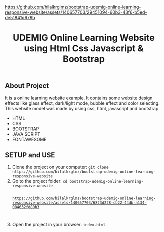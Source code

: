 
https://github.com/hilalkrglmz/bootstrap-udemig-online-learning-responsive-website/assets/140657703/29451094-60b3-43f6-b5ed-de51841d679b


<!DOCTYPE html>
<html lang="en">
<head>
    <meta charset="UTF-8">
    <meta name="viewport" content="width=device-width, initial-scale=1.0">
</head>
<body>
    <header>
        <h1> UDEMIG Online Learning Website using Html Css Javascript & Bootstrap</h1>
    </header>
    <div class="container">
        <h2>About Project</h2>
           <p>It is a online learning website example. It contains some website design effects like glass effect, dark/light mode, bubble effect and color selecting. This website model was made by using css, html, javascript and bootstrap</p>
            <ul>
                <li>HTML</li>
                <li>CSS</li>
                <li>BOOTSTRAP</li>
                <li>JAVA SCRIPT</li>
                <li>FONTAWESOME</li>
            </ul>
            <h2>SETUP and USE</h2>
        <ol>
            <li>Clone the project on your computer: <code>git clone https://github.com/hilalkrglmz/bootstrap-udemig-online-learning-responsive-website</code></li>
            <li>Go to the project folder: <code>cd bootstrap-udemig-online-learning-responsive-website

https://github.com/hilalkrglmz/bootstrap-udemig-online-learning-responsive-website/assets/140657703/6823d228-cb22-44db-a134-084632fd80b3

</code></li>
            <li>Open the project in your browser: <code>index.html</code></li>
        </ol>
    </div>
</body>
</html>
